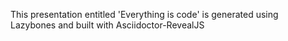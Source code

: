 This presentation entitled 'Everything is code' is generated using Lazybones and built with Asciidoctor-RevealJS
